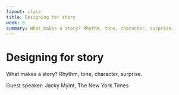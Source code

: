 ```yaml
---
layout: class
title: Designing for story
week: 6
summary: What makes a story? Rhythm, tone, character, surprise.
---
```


# Designing for story

What makes a story? Rhythm, tone, character, surprise.

Guest speaker: Jacky Myint, The New York Times